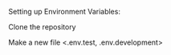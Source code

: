 Setting up Environment Variables:

Clone the repository

Make a new file <.env.test, .env.development>
